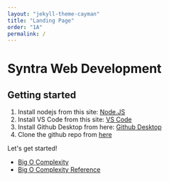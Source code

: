 ```yaml
---
layout: "jekyll-theme-cayman"
title: "Landing Page"
order: "1A"
permalink: /
---
```


# Syntra Web Development

## Getting started

1. Install nodejs from this site: [Node.JS](https://nodejs.org/en/)
2. Install VS Code from this site: [VS Code](https://code.visualstudio.com/download)
3. Install Github Desktop from here: [Github Desktop](https://desktop.github.com/)
4. Clone the github repo from [here](https://github.com/Temmermans/syntra-web-development-intro)

Let's get started!

- [Big O Complexity](BIGO.md)
- [Big O Complexity Reference](BIGO-REFERENCE.md)

